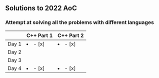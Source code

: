 ## Solutions to 2022 AoC

### Attempt at solving all the problems with different languages

|       | C++ Part 1      | C++ Part 2      |
|-------|-----------------|-----------------|
| Day 1 | <li>- [x] </li> | <li>- [x] </li> |
| Day 2 |                 |                 |
| Day 3 |                 |                 |
| Day 4 | <li>- [x] </li> | <li>- [x] </li> |